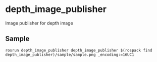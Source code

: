 # depth_image_publisher

Image publisher for depth image

## Sample 

```
rosrun depth_image_publisher depth_image_publisher $(rospack find depth_image_publisher)/sample/sample.png _encoding:=16UC1
```
